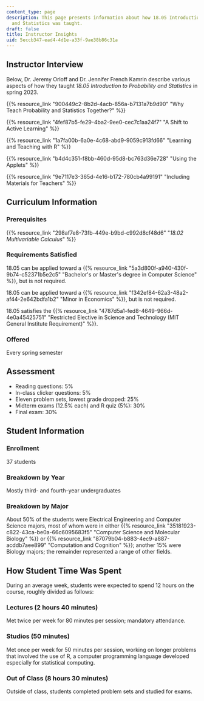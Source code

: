 ```yaml
---
content_type: page
description: This page presents information about how 18.05 Introduction to Probability
  and Statistics was taught.
draft: false
title: Instructor Insights
uid: 5eccb347-ead4-4d1e-a33f-9ae38b86c31a
---
```

## Instructor Interview

Below, Dr. Jeremy Orloff and Dr. Jennifer French Kamrin describe various aspects of how they taught *18.05 Introduction to Probability and Statistics* in spring 2023.

{{% resource_link "900449c2-8b2d-4acb-856a-b7131a7b9d90" "Why Teach Probability and Statistics Together?" %}}

{{% resource_link "4fef87b5-fe29-4ba2-9ee0-cec7c1aa24f7" "A Shift to Active Learning" %}}

{{% resource_link "1a7fa00b-6a0e-4c68-abd9-9059c913fd66" "Learning and Teaching with R" %}}

{{% resource_link "b4d4c351-f8bb-460d-95d8-bc763d36e728" "Using the Applets" %}}

{{% resource_link "9e7117e3-365d-4e16-b172-780cb4a99191" "Including Materials for Teachers" %}}

## Curriculum Information

### Prerequisites

{{% resource_link "298af7e8-73fb-449e-b9bd-c992d8cf48d6" "*18.02 Multivariable Calculus*" %}}

### Requirements Satisfied

18.05 can be applied toward a {{% resource_link "5a3d800f-a940-430f-9b74-c52371b5e2c5" "Bachelor's or Master's degree in Computer Science" %}}, but is not required.

18.05 can be applied toward a {{% resource_link "f342ef84-62a3-48a2-af44-2e642bdfa1b2" "Minor in Economics" %}}, but is not required.

18.05 satisfies the {{% resource_link "4787d5a1-fed8-4649-966d-4e0a45425751" "Restricted Elective in Science and Technology (MIT General Institute Requirement)" %}}.

### Offered

Every spring semester

## Assessment

- Reading questions: 5% 
- In-class clicker questions: 5%
- Eleven problem sets, lowest grade dropped: 25% 
- Midterm exams (12.5% each) and R quiz (5%): 30%
- Final exam: 30%

## Student Information

### Enrollment

37 students

### Breakdown by Year

Mostly third- and fourth-year undergraduates

### Breakdown by Major

About 50% of the students were Electrical Engineering and Computer Science majors, most of whom were in either {{% resource_link "35181923-c822-43ca-be0a-66c6095683f5" "Computer Science and Molecular Biology" %}} or {{% resource_link "87079b04-b883-4ec9-a887-acddb7aee899" "Computation and Cognition" %}}; another 15% were Biology majors; the remainder represented a range of other fields.

## How Student Time Was Spent

During an average week, students were expected to spend 12 hours on the course, roughly divided as follows:

### Lectures (2 hours 40 minutes)

Met twice per week for 80 minutes per session; mandatory attendance.

### Studios (50 minutes)

Met once per week for 50 minutes per session, working on longer problems that involved the use of R, a computer programming language developed especially for statistical computing.

### Out of Class (8 hours 30 minutes)

Outside of class, students completed problem sets and studied for exams.